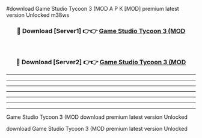 #download Game Studio Tycoon 3 (MOD A P K [MOD] premium latest version Unlocked m38ws 



<div align="center">
<h3>🔴 Download [Server1] 👉👉 <a href="https://apkdownload3.web.app/">Game Studio Tycoon 3 (MOD</a></h3><br>

<h3>🔴 Download [Server2] 👉👉 <a href="https://apkdownload3.web.app/">Game Studio Tycoon 3 (MOD</a></h3>
</div>





----------------------------------------------------------

----------------------------------------------------------

----------------------------------------------------------

----------------------------------------------------------

----------------------------------------------------------

----------------------------------------------------------

----------------------------------------------------------

Game Studio Tycoon 3 (MOD download premium latest version Unlocked

download Game Studio Tycoon 3 (MOD premium latest version Unlocked
